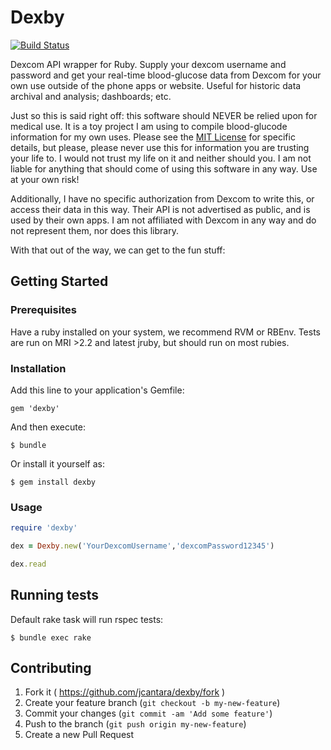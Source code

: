 # Dexby

[![Build Status](https://travis-ci.org/jcantara/dexby.svg?branch=master)](https://travis-ci.org/jcantara/dexby)

Dexcom API wrapper for Ruby. Supply your dexcom username and password and get your real-time blood-glucose
data from Dexcom for your own use outside of the phone apps or website. Useful for historic data archival and
analysis; dashboards; etc.

Just so this is said right off: this software should NEVER be relied upon for medical use.
It is a toy project I am using to compile blood-glucode information for my own uses.
Please see the [MIT License](LICENSE) for specific details, but please, please never use this
for information you are trusting your life to. I would not trust my life on it and neither should you.
I am not liable for anything that should come of using this software in any way. Use at your own risk!

Additionally, I have no specific authorization from Dexcom to write this, or access their data in
this way. Their API is not advertised as public, and is used by their own apps. I am not affiliated
with Dexcom in any way and do not represent them, nor does this library.

With that out of the way, we can get to the fun stuff:

## Getting Started

### Prerequisites

Have a ruby installed on your system, we recommend RVM or RBEnv. Tests are run on MRI >2.2 and latest jruby, but should run on most rubies.

### Installation

Add this line to your application's Gemfile:

    gem 'dexby'

And then execute:

    $ bundle

Or install it yourself as:

    $ gem install dexby

### Usage

```ruby
require 'dexby'

dex = Dexby.new('YourDexcomUsername','dexcomPassword12345')

dex.read
```

## Running tests

Default rake task will run rspec tests:

    $ bundle exec rake

## Contributing

1. Fork it ( https://github.com/jcantara/dexby/fork )
2. Create your feature branch (`git checkout -b my-new-feature`)
3. Commit your changes (`git commit -am 'Add some feature'`)
4. Push to the branch (`git push origin my-new-feature`)
5. Create a new Pull Request
